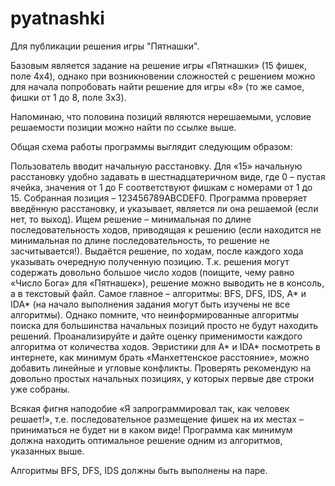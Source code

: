 # pyatnashki
Для публикации решения игры "Пятнашки".

Базовым является задание на решение игры «Пятнашки» (15 фишек, поле 4x4), однако при возникновении сложностей с решением можно для начала попробовать найти решение для игры «8» (то же самое, фишки от 1 до 8, поле 3x3).

Напоминаю, что половина позиций являются нерешаемыми, условие решаемости позиции можно найти по ссылке выше.

Общая схема работы программы выглядит следующим образом:

Пользователь вводит начальную расстановку. Для «15» начальную расстановку удобно задавать в шестнадцатеричном виде, где 0 – пустая ячейка, значения от 1 до F соответствуют фишкам с номерами от 1 до 15. Собранная позиция – 123456789ABCDEF0.
Программа проверяет введённую расстановку, и указывает, является ли она решаемой (если нет, то выход).
Ищем решение – минимальная по длине последовательность ходов, приводящая к решению (если находится не минимальная по длине последовательность, то решение не засчитывается!).
Выдаётся решение, по ходам, после каждого хода указывать очередную полученную позицию. Т.к. решения могут содержать довольно большое число ходов (поищите, чему равно «Число Бога» для «Пятнашек»), решение можно выводить не в консоль, а в текстовый файл.
Самое главное – алгоритмы: BFS, DFS, IDS, A* и IDA* (на начало выполнения задания могут быть изучены не все алгоритмы). Однако помните, что неинформированные алгоритмы поиска для большинства начальных позиций просто не будут находить решений. Проанализируйте и дайте оценку применимости каждого алгоритма от количества ходов.
Эвристики для A* и IDA* посмотреть в интернете, как минимум брать «Манхеттенское расстояние», можно добавить линейные и угловые конфликты. Проверять рекомендую на довольно простых начальных позициях, у которых первые две строки уже собраны.

Всякая фигня наподобие «Я запрограммировал так, как человек решает!», т.е. последовательное размещение фишек на их местах – приниматься не будет ни в каком виде! Программа как минимум должна находить оптимальное решение одним из алгоритмов, указанных выше.

Алгоритмы BFS, DFS, IDS должны быть выполнены на паре.
